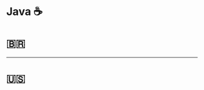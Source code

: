 # Java  ☕️
# 🇧🇷

-----------------------------------------------------------------------------------------------------------------------------------------------------------

# 🇺🇸
